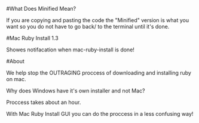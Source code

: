 #What Does Minified Mean?

If you are copying and pasting the code the "Minified" version is what you want so you do not have to go back/ to the terminal until it's done.

#Mac Ruby Install 1.3

Showes notifacation when mac-ruby-install is done!

#About

We help stop the OUTRAGING proccess of downloading and installing ruby on mac.

Why does Windows have it's own installer and not Mac?

Proccess takes about an hour.

With Mac Ruby Install GUI you can do the proccess in a less confusing way!
